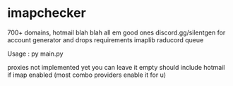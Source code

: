 # imapchecker
700+ domains, hotmail blah blah all em good ones discord.gg/silentgen for account generator and drops
requirements 
imaplib
raducord
queue

Usage : py main.py

proxies not implemented yet you can leave it empty 
should include hotmail if imap enabled (most combo providers enable it for u)
